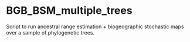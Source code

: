 # BGB_BSM_multiple_trees
Script to run ancestral range estimation + biogeographic stochastic maps over a sample of phylogenetic trees.
